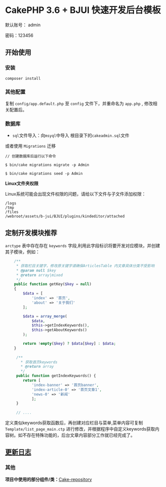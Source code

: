 # CakePHP 3.6 + BJUI 快速开发后台模板

默认账号： admin

密码：123456

## 开始使用

### 安装

````
composer install
````

### 其他配置

复制 ``config/app.default.php`` 至 ``config`` 文件下，并重命名为 ``app.php`` , 修改相关配置后。

### 数据库

- `sql`文件导入：向``msyql``中导入 根目录下的``cakeadmin.sql``文件

 或者使用  `Migrations` 迁移

````
// 创建数据库后运行以下命令

$ bin/cake migrations migrate -p Admin

$ bin/cake migrations seed -p Admin
````




**Linux文件夹权限**

Linux系统可能会出现文件权限的问题，请给以下文件与子文件添加权限：
````
/logs
/tmp
/files
/webroot/assets/b-jui/BJUI/plugins/kindeditor/attached
````

## 定制开发模块推荐

``arctype`` 表中存在存在 ``keywords`` 字段,利用此字段标识将要开发对应模块，并创建其子模块，例如：

````php
    /**
     * 获取栏目关键字，修改原关键字请确保ArticlesTable 内文章具体分类不受影响
     * @param null $key
     * @return array|mixed
     */
    public function getKey($key = null)
    {
        $data = [
            'index' => '首页',
            'about' => '关于我们'
        ];

        $data = array_merge(
            $data,
            $this->getIndexKeywords(),
            $this->getAboutKeywords()
        );

        return !empty($key) ? $data[$key] : $data;
    }
    
     /**
       * 获取首页keywords
       * @return array
       */
     public function getIndexKeywords() {
        return [
            'index-banner' => '首页banner',
            'index-article-0' => '首页文章1',
            'news-0' => '新闻'
            ];
     }
     
     // ....

```` 

定义类似keywords获取函数后，再创建对应栏目与菜单,菜单内容可复制``Template/list_page_main.ctp`` 进行修改，并根据程序中自定义keywords获取内容树。如不存在特殊功能的，后台文章内容部分工作就已经完成了。

## [更新日志](./changlog.md)


### 其他
**项目中使用的部分组件/类：**[Cake-repository](https://github.com/JZaaa/Cake-repository)

